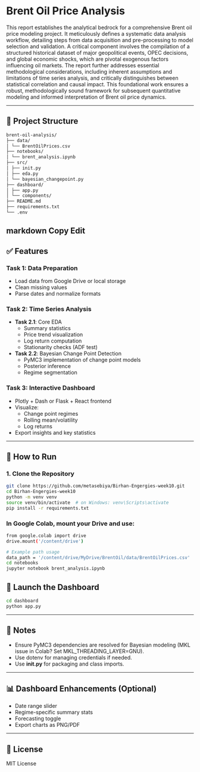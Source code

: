 # Brent Oil Price Analysis

This report establishes the analytical bedrock for a comprehensive Brent oil price modeling project. It meticulously defines a systematic data analysis workflow, detailing steps from data acquisition and pre-processing to model selection and validation. A critical component involves the compilation of a structured historical dataset of major geopolitical events, OPEC decisions, and global economic shocks, which are pivotal exogenous factors influencing oil markets. The report further addresses essential methodological considerations, including inherent assumptions and limitations of time series analysis, and critically distinguishes between statistical correlation and causal impact. This foundational work ensures a robust, methodologically sound framework for subsequent quantitative modeling and informed interpretation of Brent oil price dynamics.

---

## 🔧 Project Structure

```bash
brent-oil-analysis/
├── data/
│ └── BrentOilPrices.csv
├── notebooks/
│ └── brent_analysis.ipynb
├── src/
│ ├── init.py
│ ├── eda.py
│ └── bayesian_changepoint.py
├── dashboard/
│ ├── app.py
│ └── components/
├── README.md
├── requirements.txt
└── .env
```

markdown
Copy
Edit
---
## ✅ Features

### Task 1: Data Preparation
- Load data from Google Drive or local storage
- Clean missing values
- Parse dates and normalize formats

### Task 2: Time Series Analysis
- **Task 2.1**: Core EDA
  - Summary statistics
  - Price trend visualization
  - Log return computation
  - Stationarity checks (ADF test)
- **Task 2.2**: Bayesian Change Point Detection
  - PyMC3 implementation of change point models
  - Posterior inference
  - Regime segmentation

### Task 3: Interactive Dashboard
- Plotly + Dash or Flask + React frontend
- Visualize:
  - Change point regimes
  - Rolling mean/volatility
  - Log returns
- Export insights and key statistics

---

## 🚀 How to Run

### 1. Clone the Repository

```bash
git clone https://github.com/metasebiya/Birhan-Engergies-week10.git
cd Birhan-Engergies-week10
python -m venv venv
source venv/bin/activate  # on Windows: venv\Scripts\activate
pip install -r requirements.txt
```
### In Google Colab, mount your Drive and use:
```bash
from google.colab import drive
drive.mount('/content/drive')

# Example path usage
data_path = '/content/drive/MyDrive/BrentOil/data/BrentOilPrices.csv'
cd notebooks
jupyter notebook brent_analysis.ipynb

```
## 🚀 Launch the Dashboard
```bash
cd dashboard
python app.py
```
---

## 📁 Notes
 - Ensure PyMC3 dependencies are resolved for Bayesian modeling (MKL issue in Colab? Set MKL_THREADING_LAYER=GNU).
 - Use dotenv for managing credentials if needed.
 - Use **__init__.py** for packaging and class imports.
   
---

## 📊 Dashboard Enhancements (Optional)
 - Date range slider
 - Regime-specific summary stats
 - Forecasting toggle
 - Export charts as PNG/PDF
   
---

## 📜 License
MIT License
